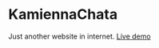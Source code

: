 # KamiennaChata
Just another website in internet.
[Live demo](https://introoz37.github.io/kamiennachata)

